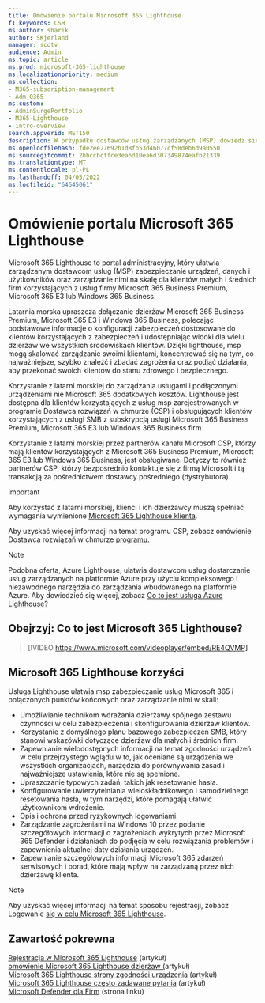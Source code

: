 ```yaml
---
title: Omówienie portalu Microsoft 365 Lighthouse
f1.keywords: CSH
ms.author: sharik
author: SKjerland
manager: scotv
audience: Admin
ms.topic: article
ms.prod: microsoft-365-lighthouse
ms.localizationpriority: medium
ms.collection:
- M365-subscription-management
- Adm_O365
ms.custom:
- AdminSurgePortfolio
- M365-Lighthouse
- intro-overview
search.appverid: MET150
description: W przypadku dostawców usług zarządzanych (MSP) dowiedz się, Microsoft 365 Lighthouse ułatwić zabezpieczanie dzierżaw klientów i zarządzanie nimi w jednej lokalizacji.
ms.openlocfilehash: fde2ee27692b1d8fb53d46077cf58deb6d9a0550
ms.sourcegitcommit: 2bbccbcffce3ea6d10ea6d307349874eafb21339
ms.translationtype: MT
ms.contentlocale: pl-PL
ms.lasthandoff: 04/05/2022
ms.locfileid: "64645061"
---
```

# <a name="overview-of-microsoft-365-lighthouse"></a>Omówienie portalu Microsoft 365 Lighthouse

Microsoft 365 Lighthouse to portal administracyjny, który ułatwia zarządzanym dostawcom usług (MSP) zabezpieczanie urządzeń, danych i użytkowników oraz zarządzanie nimi na skalę dla klientów małych i średnich firm korzystających z usług firmy Microsoft 365 Business Premium, Microsoft 365 E3 lub Windows 365 Business. 

Latarnia morska upraszcza dołączanie dzierżaw Microsoft 365 Business Premium, Microsoft 365 E3 i Windows 365 Business, polecając podstawowe informacje o konfiguracji zabezpieczeń dostosowane do klientów korzystających z zabezpieczeń i udostępniając widoki dla wielu dzierżaw we wszystkich środowiskach klientów. Dzięki lighthouse, msp mogą skalować zarządzanie swoimi klientami, koncentrować się na tym, co najważniejsze, szybko znaleźć i zbadać zagrożenia oraz podjąć działania, aby przekonać swoich klientów do stanu zdrowego i bezpiecznego.

Korzystanie z latarni morskiej do zarządzania usługami i podłączonymi urządzeniami nie Microsoft 365 dodatkowych kosztów. Lighthouse jest dostępna dla klientów korzystających z usług msp zarejestrowanych w programie Dostawca rozwiązań w chmurze (CSP) i obsługujących klientów korzystających z usługi SMB z subskrypcją usługi Microsoft 365 Business Premium, Microsoft 365 E3 lub Windows 365 Business firm.

Korzystanie z latarni morskiej przez partnerów kanału Microsoft CSP, którzy mają klientów korzystających z Microsoft 365 Business Premium, Microsoft 365 E3 lub Windows 365 Business, jest obsługiwane. Dotyczy to również partnerów CSP, którzy bezpośrednio kontaktuje się z firmą Microsoft i tą transakcją za pośrednictwem dostawcy pośredniego (dystrybutora). 

> [!IMPORTANT] 
> Aby korzystać z latarni morskiej, klienci i ich dzierżawcy muszą spełniać wymagania wymienione [Microsoft 365 Lighthouse klienta](m365-lighthouse-requirements.md).     

Aby uzyskać więcej informacji na temat programu CSP, zobacz omówienie Dostawca rozwiązań w chmurze [programu.](/partner-center/csp-overview)

> [!NOTE]  
> Podobna oferta, Azure Lighthouse, ułatwia dostawcom usług dostarczanie usług zarządzanych na platformie Azure przy użyciu kompleksowego i niezawodnego narzędzia do zarządzania wbudowanego na platformie Azure. Aby dowiedzieć się więcej, zobacz [Co to jest usługa Azure Lighthouse?](/azure/lighthouse/overview)   

## <a name="watch-what-is-microsoft-365-lighthouse"></a>Obejrzyj: Co to jest Microsoft 365 Lighthouse?

> [!VIDEO https://www.microsoft.com/videoplayer/embed/RE4QVMP]

## <a name="microsoft-365-lighthouse-benefits"></a>Microsoft 365 Lighthouse korzyści

Usługa Lighthouse ułatwia msp zabezpieczanie usług Microsoft 365 i połączonych punktów końcowych oraz zarządzanie nimi w skali:

- Umożliwianie technikom wdrażania dzierżawy spójnego zestawu czynności w celu zabezpieczenia i skonfigurowania dzierżaw klientów. 
- Korzystanie z domyślnego planu bazowego zabezpieczeń SMB, który stanowi wskazówki dotyczące dzierżaw dla małych i średnich firm. 
- Zapewnianie wielodostępnych informacji na temat zgodności urządzeń w celu przejrzystego wglądu w to, jak oceniane są urządzenia we wszystkich organizacjach, narzędzia do porównywania zasad i najważniejsze ustawienia, które nie są spełnione. 
- Upraszczanie typowych zadań, takich jak resetowanie hasła.
- Konfigurowanie uwierzytelniania wieloskładnikowego i samodzielnego resetowania hasła, w tym narzędzi, które pomagają ułatwić użytkownikom wdrożenie. 
- Opis i ochrona przed ryzykownych logowaniami.
- Zarządzanie zagrożeniami na Windows 10 przez podanie szczegółowych informacji o zagrożeniach wykrytych przez Microsoft 365 Defender i działaniach do podjęcia w celu rozwiązania problemów i zapewnienia aktualnej daty działania urządzeń.
- Zapewnianie szczegółowych informacji Microsoft 365 zdarzeń serwisowych i porad, które mają wpływ na zarządzaną przez nich dzierżawę klienta.

> [!NOTE] 
> Aby uzyskać więcej informacji na temat sposobu rejestracji, zobacz Logowanie [się w celu Microsoft 365 Lighthouse](m365-lighthouse-sign-up.md).

## <a name="related-content"></a>Zawartość pokrewna

[Rejestracja w Microsoft 365 Lighthouse](m365-lighthouse-sign-up.md) (artykuł)  
[omówienie Microsoft 365 Lighthouse dzierżaw (](m365-lighthouse-tenants-page-overview.md)artykuł)   
[Microsoft 365 Lighthouse strony zgodności urządzenia](m365-lighthouse-device-compliance-page-overview.md) (artykuł)   
[Microsoft 365 Lighthouse często zadawane pytania](m365-lighthouse-faq.yml) (artykuł)   
[Microsoft Defender dla Firm](../security/defender-business/index.yml) (strona linku)